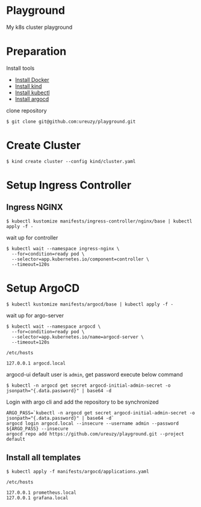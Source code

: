 # Playground

My k8s cluster playground

# Preparation

Install tools

- [Install Docker](https://www.docker.com/) 
- [Install kind](https://kind.sigs.k8s.io/)
- [Install kubectl](https://kubernetes.io/ja/docs/tasks/tools/install-kubectl/)
- [Install argocd](https://argo-cd.readthedocs.io/en/stable/cli_installation/)


clone repository
```
$ git clone git@github.com:ureuzy/playground.git
```

# Create Cluster

```
$ kind create cluster --config kind/cluster.yaml
```

# Setup Ingress Controller

## Ingress NGINX

```
$ kubectl kustomize manifests/ingress-controller/nginx/base | kubectl apply -f -
```

wait up for controller

```
$ kubectl wait --namespace ingress-nginx \
  --for=condition=ready pod \
  --selector=app.kubernetes.io/component=controller \
  --timeout=120s
```


# Setup ArgoCD

```
$ kubectl kustomize manifests/argocd/base | kubectl apply -f -
```

wait up for argo-server

```
$ kubectl wait --namespace argocd \
  --for=condition=ready pod \
  --selector=app.kubernetes.io/name=argocd-server \
  --timeout=120s
```

`/etc/hosts`

```
127.0.0.1 argocd.local
```

argocd-ui default user is `admin`, get password execute below command

```
$ kubectl -n argocd get secret argocd-initial-admin-secret -o jsonpath="{.data.password}" | base64 -d
```

Login with argo cli and add the repository to be synchronized

```
ARGO_PASS=`kubectl -n argocd get secret argocd-initial-admin-secret -o jsonpath="{.data.password}" | base64 -d`
argocd login argocd.local --insecure --username admin --password ${ARGO_PASS} --insecure
argocd repo add https://github.com/ureuzy/playground.git --project default
```

## Install all templates

```
$ kubectl apply -f manifests/argocd/applications.yaml
```

`/etc/hosts`

```
127.0.0.1 prometheus.local
127.0.0.1 grafana.local
```
